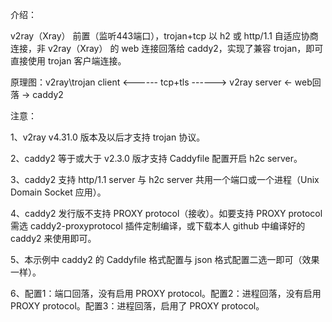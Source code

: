 介绍：

v2ray（Xray） 前置（监听443端口），trojan+tcp 以 h2 或 http/1.1 自适应协商连接，非 v2ray（Xray） 的 web 连接回落给 caddy2，实现了兼容 trojan，即可直接使用 trojan 客户端连接。

原理图：v2ray\trojan client <------ tcp+tls ------> v2ray server <- web回落 -> caddy2

注意：

1、v2ray v4.31.0 版本及以后才支持 trojan 协议。 

2、caddy2 等于或大于 v2.3.0 版才支持 Caddyfile 配置开启 h2c server。

3、caddy2 支持 http/1.1 server 与 h2c server 共用一个端口或一个进程（Unix Domain Socket 应用）。

4、caddy2 发行版不支持 PROXY protocol（接收）。如要支持 PROXY protocol 需选 caddy2-proxyprotocol 插件定制编译，或下载本人 github 中编译好的 caddy2 来使用即可。

5、本示例中 caddy2 的 Caddyfile 格式配置与 json 格式配置二选一即可（效果一样）。

6、配置1：端口回落，没有启用 PROXY protocol。配置2：进程回落，没有启用 PROXY protocol。配置3：进程回落，启用了 PROXY protocol。
